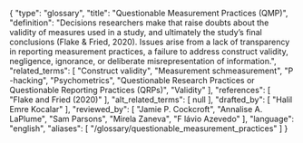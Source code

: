 {
    "type": "glossary",
    "title": "Questionable Measurement Practices (QMP)",
    "definition": "Decisions researchers make that raise doubts about the validity of measures used in a study, and ultimately the study’s final conclusions (Flake & Fried, 2020). Issues arise from a lack of transparency in reporting measurement practices, a failure to address construct validity, negligence, ignorance, or deliberate misrepresentation of information.",
    "related_terms": [
        "Construct validity",
        "Measurement schmeasurement",
        "P -hacking",
        "Psychometrics",
        "Questionable Research Practices or Questionable Reporting Practices (QRPs)",
        "Validity"
    ],
    "references": [
        "Flake and Fried (2020)"
    ],
    "alt_related_terms": [
        null
    ],
    "drafted_by": [
        "Halil Emre Kocalar"
    ],
    "reviewed_by": [
        "Jamie P. Cockcroft",
        "Annalise A. LaPlume",
        "Sam Parsons",
        "Mirela Zaneva",
        "F lávio Azevedo"
    ],
    "language": "english",
    "aliases": [
        "/glossary/questionable_measurement_practices"
    ]
}
